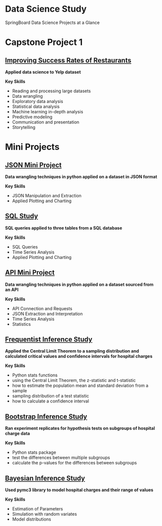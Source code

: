# Data Science Study
SpringBoard Data Science Projects at a Glance

# Capstone Project 1
## [Improving Success Rates of Restaurants](https://github.com/juichiaholland/DataScienceStudy/blob/master/Capstone%20Project%201/Capstone%20Project%201%20Presentation.pdf)
**Applied data science to Yelp dataset**

**Key Skills**
* Reading and processing large datasets
* Data wrangling
* Exploratory data analysis
* Statistical data analysis
* Machine learning in-depth analysis
* Predictive modeling
* Communication and presentation
* Storytelling

# Mini Projects
## [JSON Mini Project](https://github.com/juichiaholland/DataScienceStudy/blob/master/JSON%20Study/data_wrangling_json/json_exercise.ipynb)
**Data wrangling techniques in python applied on a dataset in JSON format**

**Key Skills**
* JSON Manipulation and Extraction
* Applied Plotting and Charting

## [SQL Study](https://github.com/juichiaholland/DataScienceStudy/blob/master/SQL%20Study/1520094343_sql_project.sql)
**SQL queries applied to three tables from a SQL database**

**Key Skills**
* SQL Queries
* Time Series Analysis
* Applied Plotting and Charting

## [API Mini Project](https://github.com/juichiaholland/DataScienceStudy/blob/master/API%20Study/API/api_data_wrangling_mini_project.ipynb)
**Data wrangling techniques in python applied on a dataset sourced from an API**

**Key Skills**
* API Connection and Requests
* JSON Extraction and Interpretation
* Time Series Analysis
* Statistics

## [Frequentist Inference Study](https://github.com/juichiaholland/DataScienceStudy/tree/master/Frequentist%20Inference)
**Applied the Central Limit Theorem to a sampling distribution and calculated critical values and confidence intervals for hospital charges**

**Key Skills**
* Python stats functions
* using the Central Limit Theorem, the z-statistic and t-statistic
* how to estimate the population mean and standard deviation from a sample
* sampling distribution of a test statistic
* how to calculate a confidence interval

## [Bootstrap Inference Study](https://github.com/juichiaholland/DataScienceStudy/blob/master/Bootstrap%20Inference/inferential_statistics_2-Q.ipynb)
**Ran experiment replicates for hypothesis tests on subgroups of hospital charge data**

**Key Skills**
* Python stats package
* test the differences between multiple subgroups
* calculate the p-values for the differences between subgroups

## [Bayesian Inference Study](https://github.com/juichiaholland/DataScienceStudy/blob/master/Bayesian_stats_Q6.28/inferential_statistics_3-Q.ipynb)
**Used pymc3 library to model hospital charges and their range of values**

**Key Skills**
* Estimation of Parameters
* Simulation with random variates
* Model distributions
